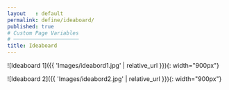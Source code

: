 ```yaml
---
layout   : default
permalink: define/ideaboard/
published: true
# Custom Page Variables
# ─────────────────────
title: Ideaboard
---
```


![Ideaboard 1]({{ 'Images/ideabord1.jpg' | relative_url }}){: width="900px"}

![Ideaboard 2]({{ 'Images/ideabord2.jpg' | relative_url }}){: width="900px"}


